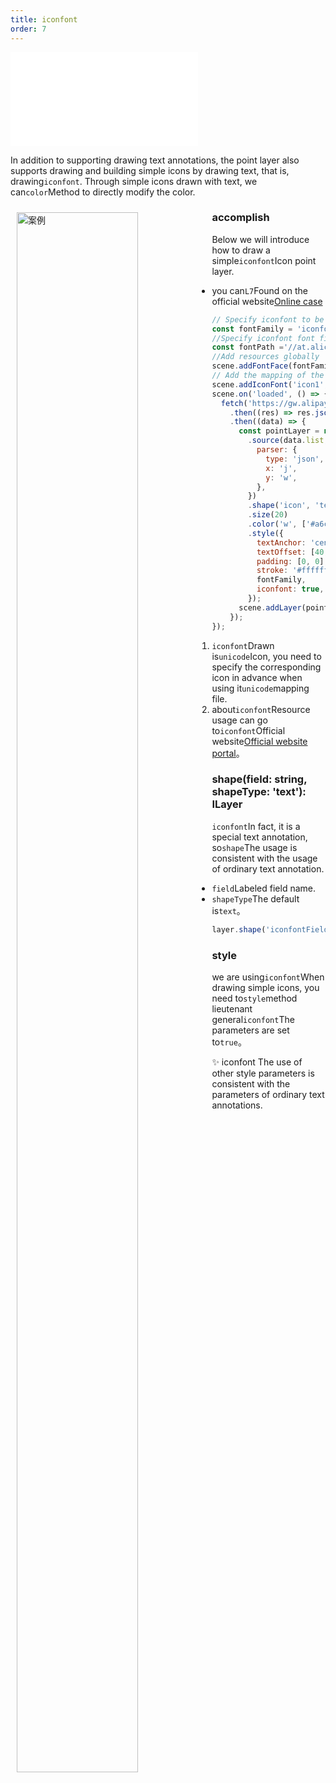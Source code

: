 ```yaml
---
title: iconfont
order: 7
---
```


<embed src="@/docs/common/style.md"></embed>

In addition to supporting drawing text annotations, the point layer also supports drawing and building simple icons by drawing text, that is, drawing`iconfont`. Through simple icons drawn with text, we can`color`Method to directly modify the color.

<div>
  <div style="width:60%;float:left; margin: 10px;">
    <img  width="80%" alt="案例" src='https://gw.alipayobjects.com/mdn/rms_816329/afts/img/A*WdOfSI_uyxIAAAAAAAAAAAAAARQnAQ'>
  </div>
</div>

### accomplish

Below we will introduce how to draw a simple`iconfont`Icon point layer.

* you can`L7`Found on the official website[Online case](/examples/point/text#iconfont)

```javascript
// Specify iconfont to be mapped to the name of the font style
const fontFamily = 'iconfont';
//Specify iconfont font file
const fontPath ='//at.alicdn.com/t/font_2534097_fcae9o2mxbv.woff2?t=1622200439140';
//Add resources globally
scene.addFontFace(fontFamily, fontPath);
// Add the mapping of the iconfont field globally
scene.addIconFont('icon1', '');
scene.on('loaded', () => {
  fetch('https://gw.alipayobjects.com/os/bmw-prod/70408903-80db-4278-a318-461604acb2df.json')
    .then((res) => res.json())
    .then((data) => {
      const pointLayer = new PointLayer({})
        .source(data.list, {
          parser: {
            type: 'json',
            x: 'j',
            y: 'w',
          },
        })
        .shape('icon', 'text') //Specify that the field to be mapped is icon, and the shape type is the same as ordinary text annotation, which is text.
        .size(20)
        .color('w', ['#a6cee3', '#1f78b4', '#b2df8a', '#33a02c', '#fb9a99'])
        .style({
          textAnchor: 'center', // The position of the text relative to the anchor point center|left|right|top|bottom|top-left
          textOffset: [40, 0], // Offset of text relative to anchor point [horizontal, vertical]
          padding: [0, 0], // Text bounding box padding [horizontal, vertical], affects the collision detection results and prevents adjacent texts from being too close
          stroke: '#ffffff', // stroke color
          fontFamily,
          iconfont: true, // Enable iconfont mapping
        });
      scene.addLayer(pointLayer);
    });
});
```

1. `iconfont`Drawn is`unicode`Icon, you need to specify the corresponding icon in advance when using it`unicode`mapping file.
2. about`iconfont`Resource usage can go to`iconfont`Official website[Official website portal](https://iconfont.cn/)。

### shape(field: string, shapeType: 'text'): ILayer

`iconfont`In fact, it is a special text annotation, so`shape`The usage is consistent with the usage of ordinary text annotation.

* `field`Labeled field name.
* `shapeType`The default is`text`。

```javascript
layer.shape('iconfontField', 'text');
```

### style

we are using`iconfont`When drawing simple icons, you need to`style`method lieutenant general`iconfont`The parameters are set to`true`。

✨ iconfont The use of other style parameters is consistent with the parameters of ordinary text annotations.

